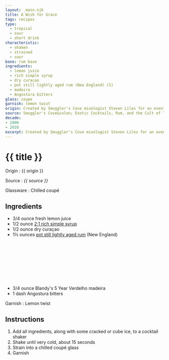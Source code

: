 ```yaml
---
layout: _main.njk
title: A Wish for Grace
tags: recipes
type:
  - tropical
  - sour
  - short drink
characteristic:
  - shaken
  - strained
  - sour
base: rum base
ingredients:
  - lemon juice
  - rich simple syrup
  - dry curacao
  - pot still lightly aged rum (New England) (1)
  - madeira
  - Angostura bitters
glass: coupe
garnish: lemon twist
origin: Created by Smuggler's Cove mixologist Steven Liles for an event hosted at the Smithsonian honoring the bicentennial of <cite class="short-work">The Star Spangled Banner.</cite>
source: Smuggler's Cove&colon; Exotic Cocktails, Rum, and the Cult of Tiki
decade:
- 2000
- 2010
excerpt: Created by Smuggler's Cove mixologist Steven Liles for an event hosted at the Smithsonian honoring the bicentennial of The Star Spangled Banner.
---
```

<!-- markdownlint-disable MD025 -->
# {{ title }}
<!-- markdownlint-disable MD025 -->

Origin
  : {{ origin }}

Source
  : <cite>{{ source }}</cite>

Glassware
  : Chilled coupé

## Ingredients

* 3/4 ounce fresh lemon juice
* 1/2 ounce [2:1 rich simple syrup](/mixes/2-1-simple-syrup/)
* 1/2 ounce dry curaçao
* 1&frac12; ounces [pot still lightly aged rum](/rums/01-rum-pot-still-lightly-aged/) (New England)<icon-l space="1em" class="bigger" label="(1)"><span class="with-icon"><svg class="icon"><use href="/assets/images/icons/circle-1.svg#circle-1"></use></svg></span></icon-l>
* 3/4 ounce Blandy's 5 Year Verdelho madeira
* 1 dash Angostura bitters

Garnish
  : Lemon twist

## Instructions

1. Add all ingredients, along with some cracked or cube ice, to a cocktail shaker
2. Shake until very cold, about 15 seconds
3. Strain into a chilled coupé glass
4. Garnish
